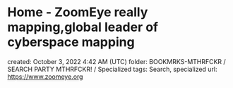 # Home - ZoomEye really mapping,global leader of cyberspace mapping

created: October 3, 2022 4:42 AM (UTC)
folder: BOOKMRKS-MTHRFCKR / SEARCH PARTY MTHRFCKR! / Specialized
tags: Search, specialized
url: https://www.zoomeye.org